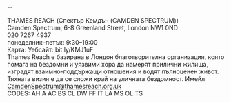 
--

THAMES REACH (Спектър Кемдън (CAMDEN SPECTRUM))  
Camden Spectrum, 6-8 Greenland Street, London NW1 0ND  
020 7267 4937  
понеделник–петък: 9:30–19:00  
Карта: Уебсайт: bit.ly/KMJ1uF  
Thames Reach е базирана в Лондон благотворителна организация, която помага на бездомни и уязвими хора да намерят прилични жилища, изградят взаимно-поддържащи отношения и водят пълноценен живот. Тяхната визия е да се сложи край на уличната бездомност. Имейл CamdenSpectrum@thamesreach.org.uk  
CODES: AH A AC BS CL DW FF IT LA MS OL TS  
  
